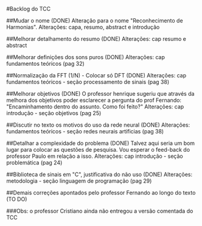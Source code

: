 #Backlog do TCC

##Mudar o nome (DONE)
  Alteração para o nome "Reconhecimento de Harmonias".
  Alterações: capa, resumo, abstract e introdução

##Melhorar detalhamento do resumo (DONE)
  Alterações: cap resumo e abstract

##Melhorar definições dos sons puros (DONE)
  Alterações: cap fundamentos teóricos (pag 32)

##Normalização da FFT (1/N) - Colocar só DFT (DONE)
  Alterações: cap fundamentos teóricos - seção processamento de sinais (pag 38)

##Melhorar objetivos (DONE)
  O professor henrique sugeriu que através da melhora dos objetivos poder esclarecer a pergunta do prof Fernando: "Encaminhamento dentro do assunto. Como foi feito?"
  Alterações: cap introdução - seção objetivos (pag 25)

##Discutir no texto os motivos do uso da rede neural (DONE)
  Alterações: fundamentos teóricos - seção redes neurais artificias (pag 38)

##Detalhar a complexidade do problema (DONE)
  Talvez aqui seria um bom lugar para colocar as questões de pesquisa. Vou esperar o feed-back do professor Paulo em relação a isso.
  Alterações: cap introdução - seção problemática (pag 24)

##Biblioteca de sinais em "C", justificativa do não uso (DONE)
  Alterações: metodologia - seção linguagem de programação (pag 29)

##Demais correções apontados pelo professor Fernando ao longo do texto (TO DO)

###Obs: o professor Cristiano ainda não entregou a versão comentada do TCC
